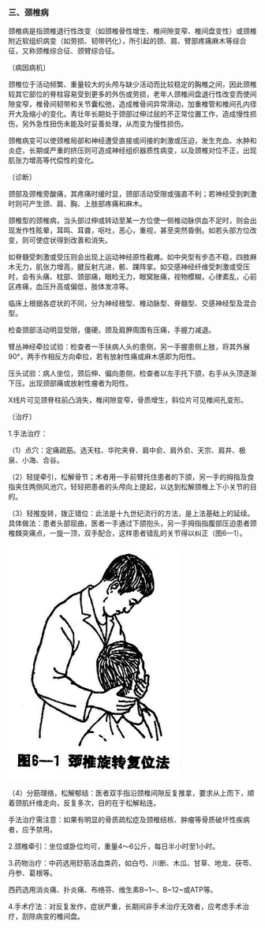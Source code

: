### 三、颈椎病

颈椎病是指颈椎退行性改变（如颈椎骨性增生、椎间隙变窄、椎间盘变性）或颈椎附近软组织病变（如劳损、韧带钙化），所引起的颈、肩、臂部疼痛麻木等综合征，又称颈椎综合征、颈臂综合征。

〔病因病机〕

颈椎位于活动频繁、重量较大的头颅与缺少活动而比较稳定的胸椎之间，因此颈椎较其它部位的脊柱容易受到更多的外伤或劳损，老年人颈椎间盘退行性改变而使间隙变窄，椎骨间韧带和关节囊松弛，造成椎骨间异常滑动，加重椎管和椎间孔内径开大及缩小的变化。靑壮年长期处于颈部过伸过屈的不正常位置工作，造成慢性损伤，另外急性扭伤未能及时妥善处理，从而变为慢性损伤。

颈椎病变可以使颈椎局部和神经遭受直接或间接的刺激或压迫，发生充血、水肿和炎症，长期或严重的挤压则可造成神经组织器质性病变，以及颈椎对位不正，出现肌张力增高等代偿性的变化。

〔诊断〕

颈部及颈椎旁酸痛，其疼痛时缓时显，颈部活动受限或强直不利；若神经受到刺激时则可产生颈、肩、胸、上肢部疼痛和麻木。

颈椎型的颈椎病，当头部过伸或转动至某一方位使一侧椎动脉供血不足时，则会出现发作性眩晕，耳鸣、耳聋，呕吐，恶心，重视，甚至突然昏倒。如若头部方位改变，则可使症状得到改善和消失。

如脊髓受刺激或受压则会出现上运动神经原性截瘫。如中央型有步态不稳，四肢麻木无力，肌张力增高，腱反射亢进，骸、踝阵挛。如交感神经纤维受刺激或受压时，会有头痛、枕部、颈部痛，眼睑无力，眼窝胀痛，视物模糊，心律紊乱，心前区疼痛，血压升高或偏低，肢体发凉等。

临床上根据各症状的不同，分为神经根型、椎动脉型、脊髓型、交感神经型及混合型。

检查颈部活动明显受限，僵硬。颈及肩胛周围有压痛，手握力减退。

臂丛神经牵拉试验：检查者一手扶病人头的患侧，另一手握患侧上肢，将其外展90°，两手作相反方向牵拉，若有放射性痛或麻木感即为阳性。

压头试验：病人坐位，颈后伸、偏向患侧，检查者以左手托下颌，右手从头顶逐渐下压。出现颈部痛或放射性瘤者为阳性。

X线片可见颈脊柱前凸消失，椎间隙变窄，骨质增生，斜位片可见椎间孔变形。

〔治疗〕

1.手法治疗：

（1）点穴：定痛疏筋。选天柱、华陀夹脊、肩中俞、肩外俞、天宗、肩井、极泉、小海、合谷。

（2）轻提牵引，松解骨节；术者用一手前臂托住患者的下颌，另一手的拇指及食指夹住两侧风池穴，轻轻把患者的头颅向上提起，以达到松解颈椎上下小关节的目的。

（3）轻推旋转，拨正错位：此法是十九世纪流行的方法，是上法基础上的延续。具体做法：患者头部屈曲，医者一手通过下颌抱头，另一手拇指指腹部压迫患者颈椎棘突痛点，一旋一顶，双手配合，这样患者错乱的关节得以纠正（图6—1）。

<img src="img\6-1.jpg" style="zoom:80%;" />

（4）分筋理络，松解郁结：医者双手指沿颈椎间隙反复推拿，要求从上而下，顺着颈肌纤维走向，反复多次，目的在于松解粘连。

手法治疗需注意：如果有明显的骨质疏松症及颈椎结核、肿瘤等骨质破坏性疾病者，应予禁用。

2.颈椎牵引：坐位或卧位均可，重量4〜6公斤，每日半小时至1小时。

3.药物治疗：中药选用舒筋活血类药，如白芍、川断、木瓜、甘草、地龙、茯苓、丹参、葛根等。

西药选用消炎痛、扑炎痛、布络芬、维生素B~1~、B~12~或ATP等。

4.手术疗法：对反复发作，症状严重，长期间非手术治疗无效者，应考虑手术治疗，刮除病变的椎间盘。
